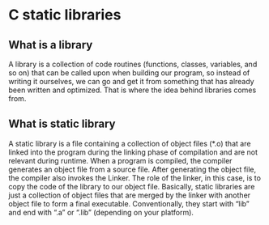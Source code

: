 # C static libraries

## What is a library
A library is a collection of code routines (functions, classes, variables, and so on) that can be called upon when building our program, so instead of writing it ourselves, we can go and get it from something that has already been written and optimized. That is where the idea behind libraries comes from. 

## What is static library
A static library is a file containing a collection of object files (*.o) that are linked into the program during the linking phase of compilation and are not relevant during runtime.
When a program is compiled, the compiler generates an object file from a source file. After generating the object file, the compiler also invokes the Linker. The role of the linker, in this case, is to copy the code of the library to our object file.
Basically, static libraries are just a collection of object files that are merged by the linker with another object file to form a final executable.
Conventionally, they start with “lib” and end with “.a” or “.lib” (depending on your platform).
